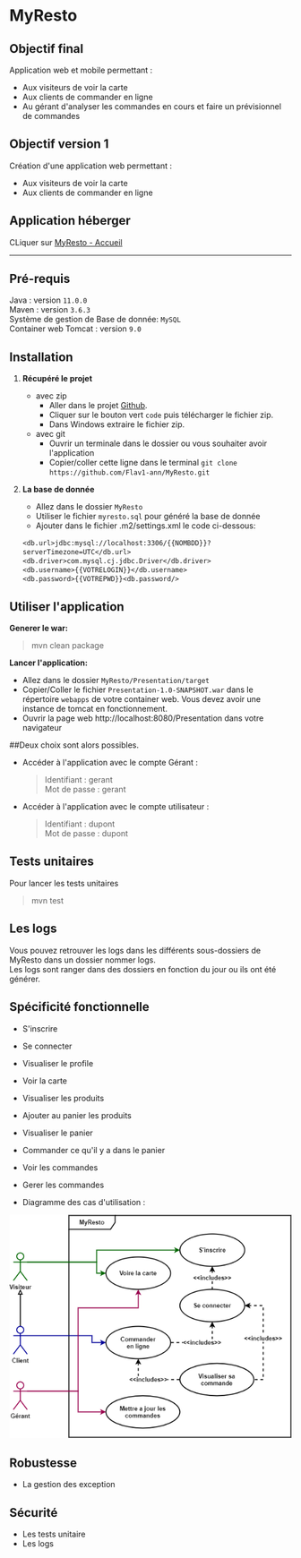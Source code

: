 # MyResto

## Objectif final
Application web et mobile permettant :
* Aux visiteurs de voir la carte
* Aux clients de commander en ligne
* Au gérant d'analyser les commandes en cours et faire un prévisionnel de commandes


## Objectif version 1
Création d'une application web permettant :
* Aux visiteurs de voir la carte
* Aux clients de commander en ligne


## Application héberger
CLiquer sur [MyResto - Accueil](http://vps-0c0ccce5.vps.ovh.net:8081/MyResto/)


<hr>

## Pré-requis
Java : version `11.0.0` <br>
Maven : version `3.6.3` <br>
Système de gestion de Base de donnée: `MySQL` <br>
Container web Tomcat : version `9.0`


## Installation

1. **Récupéré le projet**
    * avec zip
        * Aller dans le projet [Github](https://github.com/Flav1-ann/MyResto).
        * Cliquer sur le bouton vert `code` puis télécharger le fichier zip.
        * Dans Windows extraire le fichier zip.
    * avec git
        * Ouvrir un terminale dans le dossier ou vous souhaiter avoir l'application
        * Copier/coller cette ligne dans le terminal `git clone https://github.com/Flav1-ann/MyResto.git`
    

2. **La base de donnée**
   * Allez dans le dossier `MyResto`
   * Utiliser le fichier `myresto.sql` pour généré la base de donnée
   * Ajouter dans le fichier .m2/settings.xml le code ci-dessous:
   ```
   <db.url>jdbc:mysql://localhost:3306/{{NOMBDD}}?serverTimezone=UTC</db.url>
   <db.driver>com.mysql.cj.jdbc.Driver</db.driver>
   <db.username>{{VOTRELOGIN}}</db.username>
   <db.password>{{VOTREPWD}}<db.password/>
   ```

## Utiliser l'application

**Generer le war:**
> mvn clean package

**Lancer l'application:**
* Allez dans le dossier `MyResto/Presentation/target`
* Copier/Coller le fichier `Presentation-1.0-SNAPSHOT.war` dans le répertoire `webapps` de votre container web. Vous devez avoir une instance de tomcat en fonctionnement.
* Ouvrir la page web http://localhost:8080/Presentation dans votre navigateur

##Deux choix sont alors possibles.

* Accéder à l'application avec le compte Gérant :

  > Identifiant : gerant
  >  <br/>Mot de passe : gerant

* Accéder à l'application avec le compte utilisateur :

  > Identifiant : dupont
  >  <br/>Mot de passe : dupont
  
## Tests unitaires
Pour lancer les tests unitaires
> mvn test


## Les logs
Vous pouvez retrouver les logs dans les différents sous-dossiers de MyResto dans un dossier nommer logs. <br>
Les logs sont ranger dans des dossiers en fonction du jour ou ils ont été générer.


## Spécificité fonctionnelle
* S'inscrire
* Se connecter
* Visualiser le profile
* Voir la carte
* Visualiser les produits
* Ajouter au panier les produits
* Visualiser le panier
* Commander ce qu'il y a dans le panier
* Voir les commandes
* Gerer les commandes

* Diagramme des cas d'utilisation : 

![](https://github.com/Flav1-ann/MyResto/blob/master/imgs-readme/Diagram_for_project-User_Case.png)


## Robustesse
* La gestion des exception


## Sécurité
* Les tests unitaire
* Les logs
